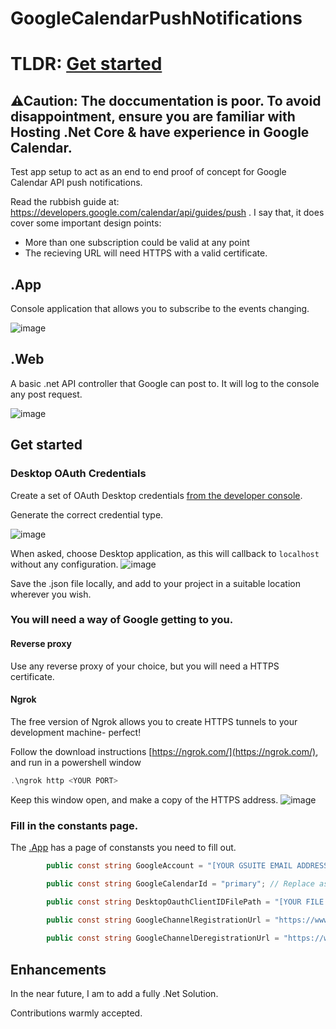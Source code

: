# GoogleCalendarPushNotifications

# TLDR: [Get started](#get-started )

## ⚠Caution: The doccumentation is poor. To avoid disappointment, ensure you are familiar with Hosting .Net Core & have experience in Google Calendar. 

Test app setup to act as an end to end proof of concept for Google Calendar API push notifications.

Read the rubbish guide at: https://developers.google.com/calendar/api/guides/push . I say that, it does cover some important design points:
- More than one subscription could be valid at any point
- The recieving URL will need HTTPS with a valid certificate. 

## .App
Console application that allows you to subscribe to the events changing. 

![image](https://user-images.githubusercontent.com/72658447/163015416-1a706ff2-e57b-492f-a0f6-a165bae72203.png)

## .Web

A basic .net API controller that Google can post to. It will log to the console any post request.  

![image](https://user-images.githubusercontent.com/72658447/163016072-0b4108e4-c886-4baa-88ae-4fd458129758.png)

## Get started 
### Desktop OAuth Credentials
Create a set of OAuth Desktop credentials [from the developer console](https://console.cloud.google.com/apis/credentials). 

Generate the correct credential type. 

![image](https://user-images.githubusercontent.com/72658447/163017896-f6d14680-a3c8-4844-998e-622edd1c74d9.png)

When asked, choose Desktop application, as this will callback to ``` localhost ``` without any configuration. 
![image](https://user-images.githubusercontent.com/72658447/163017936-0fec901e-f3fa-46cd-9ef5-1440e6013445.png)

Save the .json file locally, and add to your project in a suitable location wherever you wish. 

### You will need a way of Google getting to you. 

#### Reverse proxy
Use any reverse proxy of your choice, but you will need a HTTPS certificate. 


#### Ngrok
The free version of Ngrok allows you to create HTTPS tunnels to your development machine- perfect!

Follow the download instructions [https://ngrok.com/](https://ngrok.com/), and run in a powershell window
```powershell
.\ngrok http <YOUR PORT>
```

Keep this window open, and make a copy of the HTTPS address. 
![image](https://user-images.githubusercontent.com/72658447/163016946-d53d5399-621d-4bfe-b534-4bf453222da2.png)

### Fill in the constants page. 
The [.App](https://github.com/EdwardCalvert/GoogleCalendarPushNotifications/blob/master/GoogleCalendarPushNotifications.App/Constants.cs) has a page of constansts you need to fill out. 


```C# 
        public const string GoogleAccount = "[YOUR GSUITE EMAIL ADDRESS]";

        public const string GoogleCalendarId = "primary"; // Replace as neccessary- you can use primary for the primay calendar!

        public const string DesktopOauthClientIDFilePath = "[YOUR FILE NAME].apps.googleusercontent.com.json";

        public const string GoogleChannelRegistrationUrl = "https://www.googleapis.com/calendar/v3/calendars/" + GoogleCalendarId + "/events/watch";
        
        public const string GoogleChannelDeregistrationUrl = "https://www.googleapis.com/calendar/v3/channels/stop";
```


## Enhancements

In the near future, I am to add a fully .Net Solution. 

Contributions warmly accepted. 
